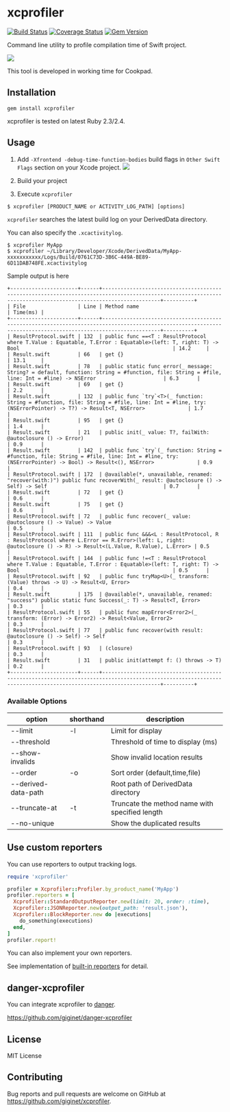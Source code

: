 # xcprofiler

[![Build Status](https://travis-ci.org/giginet/xcprofiler.svg?branch=master)](https://travis-ci.org/giginet/xcprofiler)
[![Coverage Status](https://coveralls.io/repos/github/giginet/xcprofiler/badge.svg?branch=master)](https://coveralls.io/github/giginet/xcprofiler?branch=master)
[![Gem Version](https://badge.fury.io/rb/xcprofiler.svg)](https://badge.fury.io/rb/xcprofiler)

Command line utility to profile compilation time of Swift project.

![](https://raw.githubusercontent.com/giginet/xcprofiler/master/assets/sample_output.png)

This tool is developed in working time for Cookpad.

## Installation

```
gem install xcprofiler
```

xcprofiler is tested on latest Ruby 2.3/2.4.

## Usage

1. Add `-Xfrontend -debug-time-function-bodies` build flags in `Other Swift Flags` section on your Xcode project.
    ![](https://raw.githubusercontent.com/giginet/xcprofiler/master/assets/build_flags.png)

2. Build your project
3. Execute `xcprofiler`

```
$ xcprofiler [PRODUCT_NAME or ACTIVITY_LOG_PATH] [options]
```

`xcprofiler` searches the latest build log on your DerivedData directory.

You can also specify the `.xcactivitylog`.

```
$ xcprofiler MyApp
$ xcprofiler ~/Library/Developer/Xcode/DerivedData/MyApp-xxxxxxxxxxx/Logs/Build/0761C73D-3B6C-449A-BE89-6D11DAB748FE.xcactivitylog
```

Sample output is here

```
+----------------------+------+---------------------------------------------------------------------------------------------------------------------------------------------------------------+----------+
| File                 | Line | Method name                                                                                                                                                   | Time(ms) |
+----------------------+------+---------------------------------------------------------------------------------------------------------------------------------------------------------------+----------+
| ResultProtocol.swift | 132  | public func ==<T : ResultProtocol where T.Value : Equatable, T.Error : Equatable>(left: T, right: T) -> Bool                                                  | 14.2     |
| Result.swift         | 66   | get {}                                                                                                                                                        | 13.1     |
| Result.swift         | 78   | public static func error(_ message: String? = default, function: String = #function, file: String = #file, line: Int = #line) -> NSError                      | 6.3      |
| Result.swift         | 69   | get {}                                                                                                                                                        | 2.2      |
| Result.swift         | 132  | public func `try`<T>(_ function: String = #function, file: String = #file, line: Int = #line, try: (NSErrorPointer) -> T?) -> Result<T, NSError>              | 1.7      |
| Result.swift         | 95   | get {}                                                                                                                                                        | 1.4      |
| Result.swift         | 21   | public init(_ value: T?, failWith: @autoclosure () -> Error)                                                                                                  | 0.9      |
| Result.swift         | 142  | public func `try`(_ function: String = #function, file: String = #file, line: Int = #line, try: (NSErrorPointer) -> Bool) -> Result<(), NSError>              | 0.9      |
| ResultProtocol.swift | 172  | @available(*, unavailable, renamed: "recover(with:)") public func recoverWith(_ result: @autoclosure () -> Self) -> Self                                      | 0.7      |
| Result.swift         | 72   | get {}                                                                                                                                                        | 0.6      |
| Result.swift         | 75   | get {}                                                                                                                                                        | 0.6      |
| ResultProtocol.swift | 72   | public func recover(_ value: @autoclosure () -> Value) -> Value                                                                                               | 0.5      |
| ResultProtocol.swift | 111  | public func &&&<L : ResultProtocol, R : ResultProtocol where L.Error == R.Error>(left: L, right: @autoclosure () -> R) -> Result<(L.Value, R.Value), L.Error> | 0.5      |
| ResultProtocol.swift | 144  | public func !=<T : ResultProtocol where T.Value : Equatable, T.Error : Equatable>(left: T, right: T) -> Bool                                                  | 0.5      |
| ResultProtocol.swift | 92   | public func tryMap<U>(_ transform: (Value) throws -> U) -> Result<U, Error>                                                                                   | 0.4      |
| Result.swift         | 175  | @available(*, unavailable, renamed: "success") public static func Success(_: T) -> Result<T, Error>                                                           | 0.3      |
| ResultProtocol.swift | 55   | public func mapError<Error2>(_ transform: (Error) -> Error2) -> Result<Value, Error2>                                                                         | 0.3      |
| ResultProtocol.swift | 77   | public func recover(with result: @autoclosure () -> Self) -> Self                                                                                             | 0.3      |
| ResultProtocol.swift | 93   | (closure)                                                                                                                                                     | 0.3      |
| Result.swift         | 31   | public init(attempt f: () throws -> T)                                                                                                                        | 0.2      |
+----------------------+------+---------------------------------------------------------------------------------------------------------------------------------------------------------------+----------+
```

### Available Options

|option|shorthand|description|
|------|---------|-----------|
|--limit|-l|Limit for display|
|--threshold||Threshold of time to display (ms)|
|--show-invalids||Show invalid location results|
|--order|-o|Sort order (default,time,file)|
|--derived-data-path||Root path of DerivedData directory|
|--truncate-at|-t|Truncate the method name with specified length|
|--no-unique||Show the duplicated results|

## Use custom reporters

You can use reporters to output tracking logs.

```ruby
require 'xcprofiler'

profiler = Xcprofiler::Profiler.by_product_name('MyApp')
profiler.reporters = [
  Xcprofiler::StandardOutputReporter.new(limit: 20, order: :time),
  Xcprofiler::JSONReporter.new(output_path: 'result.json'),
  Xcprofiler::BlockReporter.new do |executions|
    do_something(executions)
  end,
]
profiler.report!
```

You can also implement your own reporters.

See implementation of [built-in reporters](https://github.com/giginet/xcprofiler/tree/master/lib/xcprofiler/reporters) for detail.

## danger-xcprofiler

You can integrate xcprofiler to [danger](https://github.com/danger/danger).

https://github.com/giginet/danger-xcprofiler

## License

MIT License

## Contributing

Bug reports and pull requests are welcome on GitHub at https://github.com/giginet/xcprofiler.

